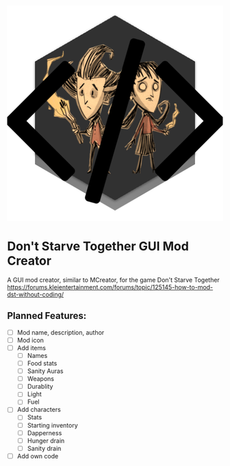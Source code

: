 ![logo](https://github.com/decduck3/dstguimodcreator/blob/main/src/resources/dstguimodcreatorlogo.png)
# Don't Starve Together GUI Mod Creator
A GUI mod creator, similar to MCreator, for the game Don't Starve Together
https://forums.kleientertainment.com/forums/topic/125145-how-to-mod-dst-without-coding/

## Planned Features:
- [ ] Mod name, description, author
- [ ] Mod icon
- [ ] Add items
   - [ ] Names
   - [ ] Food stats
   - [ ] Sanity Auras
   - [ ] Weapons
   - [ ] Durablity
   - [ ] Light
   - [ ] Fuel
- [ ] Add characters
   - [ ] Stats
   - [ ] Starting inventory
   - [ ] Dapperness
   - [ ] Hunger drain
   - [ ] Sanity drain
- [ ] Add own code
